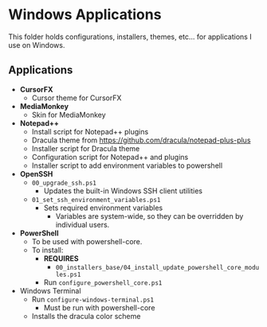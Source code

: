 # Windows Applications

This folder holds configurations, installers, themes, etc... for applications I
use on Windows.

## Applications

* **CursorFX**
  * Cursor theme for CursorFX
* **MediaMonkey**
  * Skin for MediaMonkey
* **Notepad++**
  * Install script for Notepad++ plugins
  * Dracula theme from <https://github.com/dracula/notepad-plus-plus>
  * Installer script for Dracula theme
  * Configuration script for Notepad++ and plugins
  * Installer script to add environment variables to powershell
* **OpenSSH**
  * `00_upgrade_ssh.ps1`
    * Updates the built-in Windows SSH client utilities
  * `01_set_ssh_environment_variables.ps1`
    * Sets required environment variables
      * Variables are system-wide, so they can be overridden by individual
        users.
* **PowerShell**
  * To be used with powershell-core.
  * To install:
    * **REQUIRES**
      * `00_installers_base/04_install_update_powershell_core_modules.ps1`
    * Run `configure_powershell_core.ps1`
* Windows Terminal
  * Run `configure-windows-terminal.ps1`
    * Must be run with powershell-core
  * Installs the dracula color scheme
